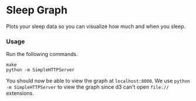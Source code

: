 # Sleep Graph

Plots your sleep data so you can visualize how much and when you sleep.

### Usage

Run the following commands.

    make
    python -m SimpleHTTPServer

You should now be able to view the graph at `localhost:8000`. We use `python -m
SimpleHTTPServer` to view the graph since d3 can't open `file://` extensions.
